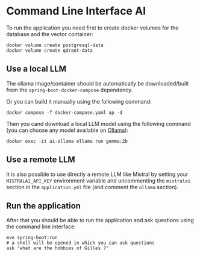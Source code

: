 # Command Line Interface AI

To run the application you need first to create docker volumes for the database and the vector container:

```shell
docker volume create postgresql-data
docker volume create qdrant-data
```

## Use a local LLM

The ollama image/container should be automatically be downloaded/built from the `spring-boot-docker-compose` dependency.  

Or you can build it manually using the following command:

```shell
docker compose -f docker-compose.yaml up -d
```

Then you cand download a local LLM model using the following command (you can choose any model available on [Ollama](https://ollama.com/models)):

```shell
docker exec -it ai-ollama ollama run gemma:2b
```

## Use a remote LLM

It is also possible to use directly a remote LLM like Mistral by setting your `MISTRALAI_API_KEY` environment variable and
uncommenting the `mistralai` section in the `application.yml` file (and comment the `ollama` section).

## Run the application

After that you should be able to run the application and ask questions using the command line interface:

```shell
mvn spring-boot:run
# a shell will be opened in which you can ask questions
ask "what are the hobbies of Gilles ?"
```
